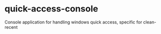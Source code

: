 # quick-access-console
Console application for handling windows quick access, specific for clean-recent
